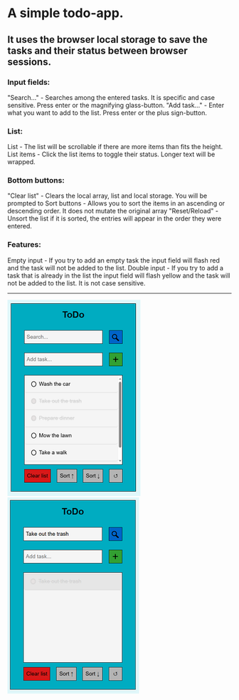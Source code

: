 # A simple todo-app.

## It uses the browser local storage to save the tasks and their status between browser sessions.

### Input fields:

"Search..." - Searches among the entered tasks. It is specific and case sensitive. Press enter or the magnifying glass-button.
"Add task..." - Enter what you want to add to the list. Press enter or the plus sign-button.

### List:

List - The list will be scrollable if there are more items than fits the height.
List items - Click the list items to toggle their status. Longer text will be wrapped.

### Bottom buttons:

"Clear list" - Clears the local array, list and local storage. You will be prompted to
Sort buttons - Allows you to sort the items in an ascending or descending order. It does not mutate the original array
"Reset/Reload" - Unsort the list if it is sorted, the entries will appear in the order they were entered.

### Features:

Empty input - If you try to add an empty task the input field will flash red and the task will not be added to the list.
Double input - If you try to add a task that is already in the list the input field will flash yellow and the task will not be added to the list. It is not case sensitive.

---

![Overview with added items](./img/image.png)
![Search example](./img/image-1.png)

